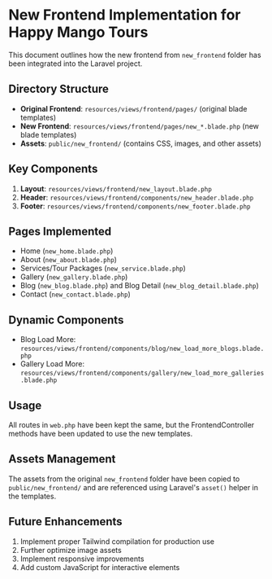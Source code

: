 # New Frontend Implementation for Happy Mango Tours

This document outlines how the new frontend from `new_frontend` folder has been integrated into the Laravel project.

## Directory Structure

- **Original Frontend**: `resources/views/frontend/pages/` (original blade templates)
- **New Frontend**: `resources/views/frontend/pages/new_*.blade.php` (new blade templates)
- **Assets**: `public/new_frontend/` (contains CSS, images, and other assets)

## Key Components

1. **Layout**: `resources/views/frontend/new_layout.blade.php`
2. **Header**: `resources/views/frontend/components/new_header.blade.php`
3. **Footer**: `resources/views/frontend/components/new_footer.blade.php`

## Pages Implemented

- Home (`new_home.blade.php`)
- About (`new_about.blade.php`)
- Services/Tour Packages (`new_service.blade.php`)
- Gallery (`new_gallery.blade.php`)
- Blog (`new_blog.blade.php`) and Blog Detail (`new_blog_detail.blade.php`)
- Contact (`new_contact.blade.php`)

## Dynamic Components

- Blog Load More: `resources/views/frontend/components/blog/new_load_more_blogs.blade.php`
- Gallery Load More: `resources/views/frontend/components/gallery/new_load_more_galleries.blade.php`

## Usage

All routes in `web.php` have been kept the same, but the FrontendController methods have been updated to use the new templates.

## Assets Management

The assets from the original `new_frontend` folder have been copied to `public/new_frontend/` and are referenced using Laravel's `asset()` helper in the templates.

## Future Enhancements

1. Implement proper Tailwind compilation for production use
2. Further optimize image assets
3. Implement responsive improvements
4. Add custom JavaScript for interactive elements
